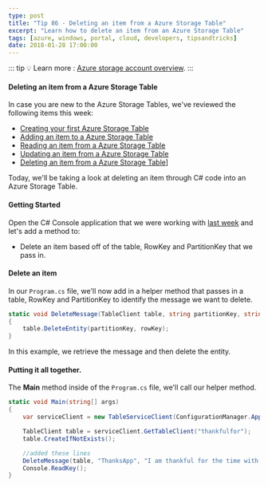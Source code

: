 ```yaml
---
type: post
title: "Tip 86 - Deleting an item from a Azure Storage Table"
excerpt: "Learn how to delete an item from an Azure Storage Table"
tags: [azure, windows, portal, cloud, developers, tipsandtricks]
date: 2018-01-28 17:00:00
---
```


::: tip
:bulb: Learn more : [Azure storage account overview](https://docs.microsoft.com/azure/storage/common/storage-account-overview?WT.mc_id=docs-azuredevtips-micrum).
:::

#### Deleting an item from a Azure Storage Table

In case you are new to the Azure Storage Tables, we've reviewed the following items this week:

* [Creating your first Azure Storage Table](https://microsoft.github.io/AzureTipsAndTricks/blog/tip82.html)
* [Adding an item to a Azure Storage Table](https://microsoft.github.io/AzureTipsAndTricks/blog/tip83.html)
* [Reading an item from a Azure Storage Table](https://microsoft.github.io/AzureTipsAndTricks/blog/tip84.html)
* [Updating an item from a Azure Storage Table](https://microsoft.github.io/AzureTipsAndTricks/blog/tip85.html)
* [Deleting an item from a Azure Storage Table](https://microsoft.github.io/AzureTipsAndTricks/blog/tip86.html)]

Today, we'll be taking a look at deleting an item through C# code into an Azure Storage Table.

#### Getting Started

Open the C# Console application that we were working with [last week](https://microsoft.github.io/AzureTipsAndTricks/blog/tip85.html) and let's add a method to:

* Delete an item based off of the table, RowKey and PartitionKey that we pass in.

#### Delete an item

In our `Program.cs` file, we'll now add in a helper method that passes in a table, RowKey and PartitionKey to identify the message we want to delete.


```csharp
static void DeleteMessage(TableClient table, string partitionKey, string rowKey)
{
    table.DeleteEntity(partitionKey, rowKey);
}
```

In this example, we retrieve the message and then delete the entity.

#### Putting it all together.

The **Main** method inside of the `Program.cs` file, we'll call our helper method.

```csharp
static void Main(string[] args)
{
    var serviceClient = new TableServiceClient(ConfigurationManager.AppSettings["StorageConnection"]);

    TableClient table = serviceClient.GetTableClient("thankfulfor");
    table.CreateIfNotExists();

    //added these lines
    DeleteMessage(table, "ThanksApp", "I am thankful for the time with my family");
    Console.ReadKey();
}
```
